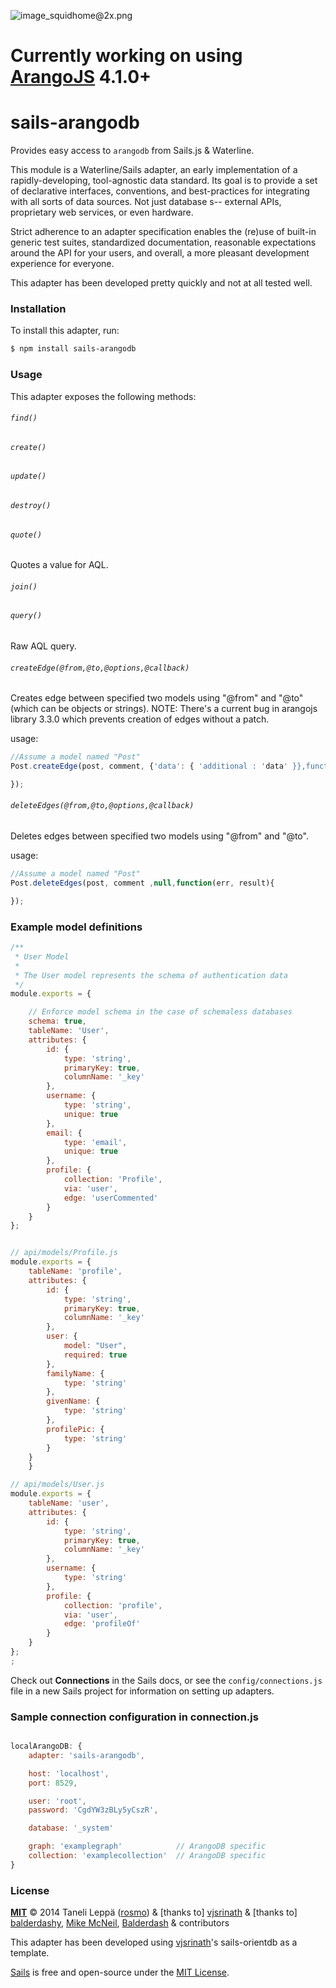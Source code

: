 ![image_squidhome@2x.png](http://i.imgur.com/RIvu9.png)

# Currently working on using <a href="https://github.com/arangodb/arangojs">ArangoJS</a> 4.1.0+

# sails-arangodb

Provides easy access to `arangodb` from Sails.js & Waterline.

This module is a Waterline/Sails adapter, an early implementation of a
rapidly-developing, tool-agnostic data standard. Its goal is to
provide a set of declarative interfaces, conventions, and
best-practices for integrating with all sorts of data sources.
Not just database s-- external APIs, proprietary web services, or even hardware.

Strict adherence to an adapter specification enables the (re)use of
built-in generic test suites, standardized documentation, reasonable
expectations around the API for your users, and overall, a more
pleasant development experience for everyone.

This adapter has been developed pretty quickly and not at all tested
well.

### Installation

To install this adapter, run:

```sh
$ npm install sails-arangodb
```

### Usage

This adapter exposes the following methods:

###### `find()`


###### `create()`

###### `update()`

###### `destroy()`

###### `quote()`

Quotes a value for AQL.

###### `join()`

###### `query()`

Raw AQL query.

###### `createEdge(@from,@to,@options,@callback)`
Creates edge between specified two models using "@from" and "@to"
(which can be objects or strings). NOTE: There's a current bug in
arangojs library 3.3.0 which prevents creation of edges without a patch.

usage:
  ```javascript
 //Assume a model named "Post"
  Post.createEdge(post, comment, {'data': { 'additional : 'data' }},function(err, result){

  });
  ```

###### `deleteEdges(@from,@to,@options,@callback)`
Deletes edges between specified two models using "@from" and "@to".

usage:
  ```javascript
 //Assume a model named "Post"
  Post.deleteEdges(post, comment ,null,function(err, result){

  });
  ```

### Example model definitions

```javascript
/**
 * User Model
 *
 * The User model represents the schema of authentication data
 */
module.exports = {

    // Enforce model schema in the case of schemaless databases
    schema: true,
    tableName: 'User',
    attributes: {
        id: {
            type: 'string',
            primaryKey: true,
            columnName: '_key'
        },
        username: {
            type: 'string',
            unique: true
        },
        email: {
            type: 'email',
            unique: true
        },
        profile: {
            collection: 'Profile',
            via: 'user',
            edge: 'userCommented'
        }
    }
};
```
```javascript

// api/models/Profile.js
module.exports = {
    tableName: 'profile',
    attributes: {
        id: {
            type: 'string',
            primaryKey: true,
            columnName: '_key'
        },
        user: {
            model: "User",
            required: true
        },
        familyName: {
            type: 'string'
        },
        givenName: {
            type: 'string'
        },
        profilePic: {
            type: 'string'
		}
	}
	}

// api/models/User.js
module.exports = {
    tableName: 'user',
    attributes: {
        id: {
            type: 'string',
            primaryKey: true,
            columnName: '_key'
        },
        username: {
            type: 'string'
		},
		profile: {
			collection: 'profile',
			via: 'user',
			edge: 'profileOf'
		}
    }
};
;
```

Check out **Connections** in the Sails docs, or see the `config/connections.js` file in a new Sails project for information on setting up adapters.

### Sample connection configuration in connection.js
```javascript

localArangoDB: {
    adapter: 'sails-arangodb',

    host: 'localhost',
    port: 8529,

    user: 'root',
    password: 'CgdYW3zBLy5yCszR',

    database: '_system'

    graph: 'examplegraph'            // ArangoDB specific
    collection: 'examplecollection'  // ArangoDB specific
}
```



### License

**[MIT](./LICENSE)**
&copy; 2014 Taneli Leppä ([rosmo](http://github.com/rosmo)) & [thanks to]
[vjsrinath](http://github.com/vjsrinath) & [thanks to]
[balderdashy](http://github.com/balderdashy), [Mike McNeil](http://michaelmcneil.com), [Balderdash](http://balderdash.co) & contributors

This adapter has been developed using [vjsrinath](http://github.com/vjsrinath)'s sails-orientdb as a template.

[Sails](http://sailsjs.org) is free and open-source under the [MIT License](http://sails.mit-license.org/).


